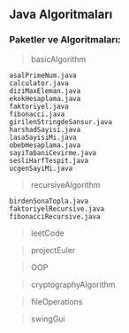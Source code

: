 ## Java Algoritmaları

### Paketler ve Algoritmaları:

>basicAlgorithm

    asalPrimeNum.java
    calculator.java
    diziMaxEleman.java
    ekokHesaplama.java
    faktoriyel.java
    fibonacci.java
    girilenStringdeSansur.java
    harshadSayisi.java
    lasaSayisiMi.java
    obebHesaplama.java
    sayiTabaniCevirme.java
    sesliHarfTespit.java
    ucgenSayiMi.java

>recursiveAlgorithm

    birdenSonaTopla.java
    faktoriyelRecursive.java
    fibonacciRecursive.java

>leetCode

>projectEuler

>OOP

>cryptographyAlgorithm

>fileOperations

>swingGui
